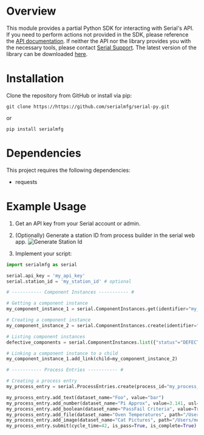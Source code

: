 # Overview

This module provides a partial Python SDK for interacting with Serial's API. 
If you need to perform actions not provided in the SDK, please reference the [API documentation](https://docs.serial.io/api-reference).
If neither the API nor the library provides you with the necessary tools, please contact [Serial Support](mailto:support@serial.io).
The latest version of the library can be downloaded [here](https://github.com/serialmfg/serial-py).

# Installation

Clone the repository from GitHub or install via pip:
```
git clone https://https://github.com/serialmfg/serial-py.git
```
or 
```
pip install serialmfg
```

# Dependencies

This project requires the following dependencies:
- requests

# Example Usage

1. Get an API key from your Serial account or admin. 

2. (Optionally) Generate a station ID from process builder in the serial web app. 
![Generate Station Id](https://xblmulqojemwvkwbkajj.supabase.co/storage/v1/object/public/serial-assets-public/generate_process_id.png)

3. Implement your script: 
```python
import serialmfg as serial

serial.api_key = 'my_api_key'
serial.station_id = 'my_station_id' # optional

# ----------- Component Instances ----------- #

# Getting a component instance
my_component_instance_1 = serial.ComponentInstances.get(identifier="my_sn_or_lot_code_1") # Returns a ComponentInstance object

# Creating a component instance
my_component_instance_2 = serial.ComponentInstances.create(identifier="my_sn_or_lot_code_2", component_name="my_component_name") # Returns a ComponentInstance object

# Listing component instances
defective_components = serial.ComponentInstances.list({"status"="DEFECTIVE", "component_id"="my_component_id"}) # Returns an array of ComponentInstance objects

# Linking a component instance to a child
my_component_instance_1.add_link(child=my_component_instance_2)

# ----------- Process Entries ----------- #

# Creating a process entry
my_process_entry = serial.ProcessEntries.create(process_id="my_process_id", component_instance=my_component_instance_1) # Returns a ProcessEntry object

my_process_entry.add_text(dataset_name="Foo", value="bar")
my_process_entry.add_number(dataset_name="Pi Approx", value=3.141, usl=3.1, lsl=3.2)
my_process_entry.add_boolean(dataset_name="PassFail Criteria", value=True, expected_value=False)
my_process_entry.add_file(dataset_name="Oven Temperatures", path="/Users/me/Downloads/oven-temp.csv", file_name="oven-temp-todays-date.csv") # File name is optional to override the provided name
my_process_entry.add_image(dataset_name="Cat Pictures", path="/Users/me/Documents/my-cat.png", file_name="jerry.png") # File name is optional to override the provided name
my_process_entry.submit(cycle_time=42, is_pass=True, is_complete=True) # Notes how long the cycle took for the entry, whether it is passing and whether the process is complete
```

